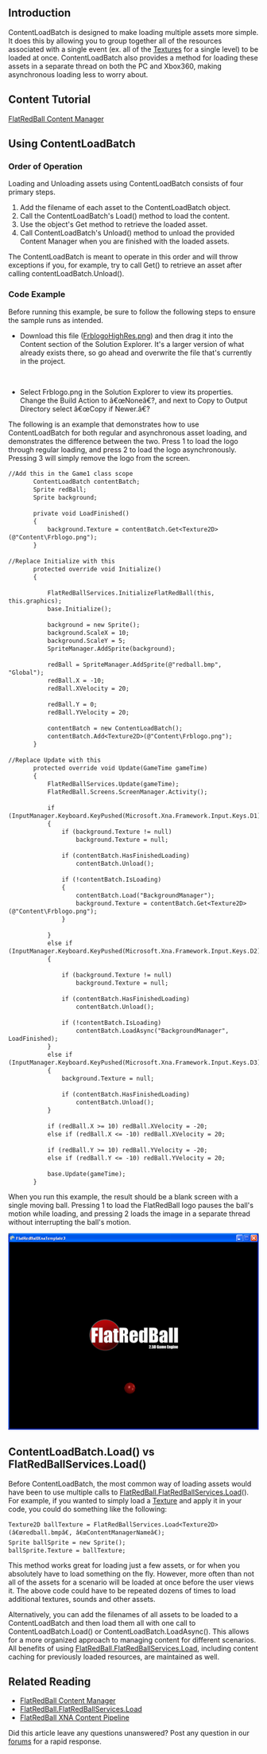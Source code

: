 ## Introduction

ContentLoadBatch is designed to make loading multiple assets more simple. It does this by allowing you to group together all of the resources associated with a single event (ex. all of the [Textures](/frb/docs/index.php?title=Microsoft.Xna.Framework.Graphics.Texture2D "Microsoft.Xna.Framework.Graphics.Texture2D") for a single level) to be loaded at once. ContentLoadBatch also provides a method for loading these assets in a separate thread on both the PC and Xbox360, making asynchronous loading less to worry about.

## Content Tutorial

[FlatRedBall Content Manager](/frb/docs/index.php?title=FlatRedBall_Content_Manager "FlatRedBall Content Manager")

## Using ContentLoadBatch

### Order of Operation

Loading and Unloading assets using ContentLoadBatch consists of four primary steps.

1.  Add the filename of each asset to the ContentLoadBatch object.
2.  Call the ContentLoadBatch's Load() method to load the content.
3.  Use the object's Get method to retrieve the loaded asset.
4.  Call ContentLoadBatch's Unload() method to unload the provided Content Manager when you are finished with the loaded assets.

The ContentLoadBatch is meant to operate in this order and will throw exceptions if you, for example, try to call Get() to retrieve an asset after calling contentLoadBatch.Unload().

### Code Example

Before running this example, be sure to follow the following steps to ensure the sample runs as intended.

-   Download this file ([FrblogoHighRes.png](/frb/docs/images/9/97/FrblogoHighRes.png "FrblogoHighRes.png")) and then drag it into the Content section of the Solution Explorer. It's a larger version of what already exists there, so go ahead and overwrite the file that's currently in the project.

&nbsp;

-   Select Frblogo.png in the Solution Explorer to view its properties. Change the Build Action to â€œNoneâ€?, and next to Copy to Output Directory select â€œCopy if Newer.â€?

The following is an example that demonstrates how to use ContentLoadBatch for both regular and asynchronous asset loading, and demonstrates the difference between the two. Press 1 to load the logo through regular loading, and press 2 to load the logo asynchronously. Pressing 3 will simply remove the logo from the screen.

    //Add this in the Game1 class scope
           ContentLoadBatch contentBatch;
           Sprite redBall;
           Sprite background;

           private void LoadFinished()
           {
               background.Texture = contentBatch.Get<Texture2D>(@"Content\Frblogo.png");
           }

    //Replace Initialize with this
           protected override void Initialize()
           {

               FlatRedBallServices.InitializeFlatRedBall(this, this.graphics);
               base.Initialize();

               background = new Sprite();
               background.ScaleX = 10;
               background.ScaleY = 5;
               SpriteManager.AddSprite(background);

               redBall = SpriteManager.AddSprite(@"redball.bmp", "Global");
               redBall.X = -10;
               redBall.XVelocity = 20;

               redBall.Y = 0;
               redBall.YVelocity = 20;

               contentBatch = new ContentLoadBatch();
               contentBatch.Add<Texture2D>(@"Content\Frblogo.png");
           }

    //Replace Update with this
           protected override void Update(GameTime gameTime)
           {
               FlatRedBallServices.Update(gameTime);
               FlatRedBall.Screens.ScreenManager.Activity();

               if (InputManager.Keyboard.KeyPushed(Microsoft.Xna.Framework.Input.Keys.D1))
               {
                   if (background.Texture != null)
                       background.Texture = null;

                   if (contentBatch.HasFinishedLoading)
                       contentBatch.Unload();

                   if (!contentBatch.IsLoading)
                   {
                       contentBatch.Load("BackgroundManager");
                       background.Texture = contentBatch.Get<Texture2D>(@"Content\Frblogo.png");
                   }

               }
               else if (InputManager.Keyboard.KeyPushed(Microsoft.Xna.Framework.Input.Keys.D2))
               {

                   if (background.Texture != null)
                       background.Texture = null;

                   if (contentBatch.HasFinishedLoading)
                       contentBatch.Unload();

                   if (!contentBatch.IsLoading)
                       contentBatch.LoadAsync("BackgroundManager", LoadFinished);
               }
               else if (InputManager.Keyboard.KeyPushed(Microsoft.Xna.Framework.Input.Keys.D3))
               {
                   background.Texture = null;

                   if (contentBatch.HasFinishedLoading)
                       contentBatch.Unload();
               }

               if (redBall.X >= 10) redBall.XVelocity = -20;
               else if (redBall.X <= -10) redBall.XVelocity = 20;

               if (redBall.Y >= 10) redBall.YVelocity = -20;
               else if (redBall.Y <= -10) redBall.YVelocity = 20;

               base.Update(gameTime);
           }

When you run this example, the result should be a blank screen with a single moving ball. Pressing 1 to load the FlatRedBall logo pauses the ball's motion while loading, and pressing 2 loads the image in a separate thread without interrupting the ball's motion.

![ContentLoadBatchScreenShot.png](/media/migrated_media-ContentLoadBatchScreenShot.png)

## ContentLoadBatch.Load() vs FlatRedBallServices.Load()

Before ContentLoadBatch, the most common way of loading assets would have been to use multiple calls to [FlatRedBall.FlatRedBallServices.Load](/frb/docs/index.php?title=FlatRedBall.FlatRedBallServices.Load "FlatRedBall.FlatRedBallServices.Load")(). For example, if you wanted to simply load a [Texture](/frb/docs/index.php?title=Microsoft.Xna.Framework.Graphics.Texture2D "Microsoft.Xna.Framework.Graphics.Texture2D") and apply it in your code, you could do something like the following:

    Texture2D ballTexture = FlatRedBallServices.Load<Texture2D>(â€œredball.bmpâ€, â€œContentManagerNameâ€);
    Sprite ballSprite = new Sprite();
    ballSprite.Texture = ballTexture;

This method works great for loading just a few assets, or for when you absolutely have to load something on the fly. However, more often than not all of the assets for a scenario will be loaded at once before the user views it. The above code could have to be repeated dozens of times to load additional textures, sounds and other assets.

Alternatively, you can add the filenames of all assets to be loaded to a ContentLoadBatch and then load them all with one call to ContentLoadBatch.Load() or ContentLoadBatch.LoadAsync(). This allows for a more organized approach to managing content for different scenarios. All benefits of using [FlatRedBall.FlatRedBallServices.Load](/frb/docs/index.php?title=FlatRedBall.FlatRedBallServices.Load "FlatRedBall.FlatRedBallServices.Load"), including content caching for previously loaded resources, are maintained as well.

## Related Reading

-   [FlatRedBall Content Manager](/frb/docs/index.php?title=FlatRedBall_Content_Manager "FlatRedBall Content Manager")
-   [FlatRedBall.FlatRedBallServices.Load](/frb/docs/index.php?title=FlatRedBall.FlatRedBallServices.Load "FlatRedBall.FlatRedBallServices.Load")
-   [FlatRedBall XNA Content Pipeline](/frb/docs/index.php?title=FlatRedBall_XNA_Content_Pipeline "FlatRedBall XNA Content Pipeline")

Did this article leave any questions unanswered? Post any question in our [forums](/frb/forum.md) for a rapid response.
